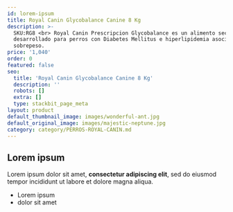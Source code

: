 ```yaml
---
id: lorem-ipsum
title: Royal Canin Glycobalance Canine 8 Kg
description: >-
  SKU:RG8 <br> Royal Canin Prescripcion Glycobalance es un alimento seco
  desarrollado para perros con Diabetes Mellitus e hiperlipidemia asociada a un
  sobrepeso.
price: '1,040'
order: 0
featured: false
seo:
  title: 'Royal Canin Glycobalance Canine 8 Kg'
  description: ''
  robots: []
  extra: []
  type: stackbit_page_meta
layout: product
default_thumbnail_image: images/wonderful-ant.jpg
default_original_image: images/majestic-neptune.jpg
category: category/PERROS-ROYAL-CANIN.md
---
```

## Lorem ipsum

Lorem ipsum dolor sit amet, **consectetur adipiscing elit**, sed do eiusmod tempor incididunt ut labore et dolore magna aliqua.

- Lorem ipsum
- dolor sit amet